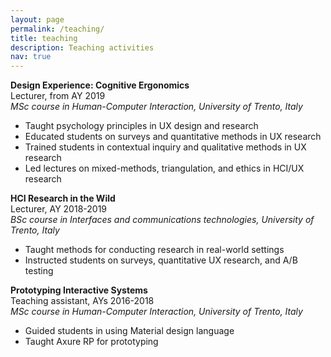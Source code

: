 ```yaml
---
layout: page
permalink: /teaching/
title: teaching
description: Teaching activities
nav: true
---
```

<p>
<b>Design Experience: Cognitive Ergonomics</b><br> 
Lecturer, from AY 2019<br> 
<i>MSc course in Human-Computer Interaction, University of Trento, Italy</i>
<ul>
<li>Taught psychology principles in UX design and research</li>
<li>Educated students on surveys and quantitative methods in UX research</li>
<li>Trained students in contextual inquiry and qualitative methods in UX research</li>
<li>Led lectures on mixed-methods, triangulation, and ethics in HCI/UX research</i>
</ul>
</p>

<p>
<b>HCI Research in the Wild</b><br> 
Lecturer, AY 2018-2019<br> 
<i>BSc course in Interfaces and communications technologies, University of Trento, Italy</i>
<ul>
<li>Taught methods for conducting research in real-world settings</li>
<li>Instructed students on surveys, quantitative UX research, and A/B testing</li>
</ul>
</p>

<p>
<b>Prototyping Interactive Systems</b><br> 
Teaching assistant, AYs 2016-2018<br> 
<i>MSc course in Human-Computer Interaction, University of Trento, Italy</i>
<ul>
<li>Guided students in using Material design language</li>
<li>Taught Axure RP for prototyping</li>
</ul>
</p>


